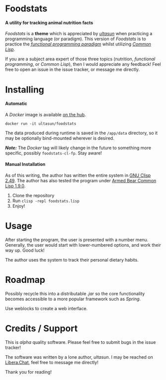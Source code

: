 # Foodstats
#### A utility for tracking animal nutrition facts

*Foodstats* is a **theme** which is appreciated by [*ultasun*](https://github.com/ultasun) when practicing a programming language (or paradigm). This version of *Foodstats*  is to practice the [*functional programming paradigm*](https://en.wikipedia.org/wiki/Functional_programming) whilst utilizing [*Common Lisp*](https://en.wikipedia.org/wiki/Common_Lisp).

If you are a subject area expert of those three topics (nutrition, *functional programming*, or *Common Lisp*), then I would appreciate any feedback! Feel free to open an issue in the issue tracker, or message me directly. 

# Installing
#### Automatic
A *Docker* image is available [on the hub](https://hub.docker.com/r/ultasun/foodstats).

`docker run -it ultasun/foodstats`

The data produced during runtime is saved in the `/app/data` directory, so it may be optionally bind-mounted wherever is desired.

***Note:*** The *Docker* tag will likely change in the future to something more specific, possibly `foodstats-cl-fp`. Stay aware!

#### Manual Installation

As of this writing, the author has written the entire system in [GNU Clisp 2.49](https://www.gnu.org/software/clisp/).  The author has also tested the program under [Armed Bear Common Lisp 1.9.0](https://armedbear.common-lisp.dev).

1. Clone the repository
2. Run
`clisp -repl foodstats.lisp`
3. Enjoy!

# Usage

After starting the program, the user is presented with a number menu. Generally, the user would start with lower-numbered options, and work their way up. Good luck!

The author uses the system to track their personal dietary habits.

# Roadmap

Possibly recycle this into a distributable *.jar* so the core functionality becomes accessible to a more popular framework such as *Spring*.

Use weblocks to create a web interface.

# Credits / Support 

This is *alpha* quality software. Please feel free to submit bugs in the issue tracker!

The software was written by a lone author, *ultasun*. I may be reached on [Libera.Chat](https://libera.chat/), feel free to message me directly!

Thank you for reading!
